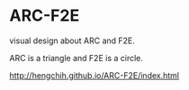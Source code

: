 # ARC-F2E
visual design about ARC and F2E.

ARC is a triangle and F2E is a circle.

http://hengchih.github.io/ARC-F2E/index.html
